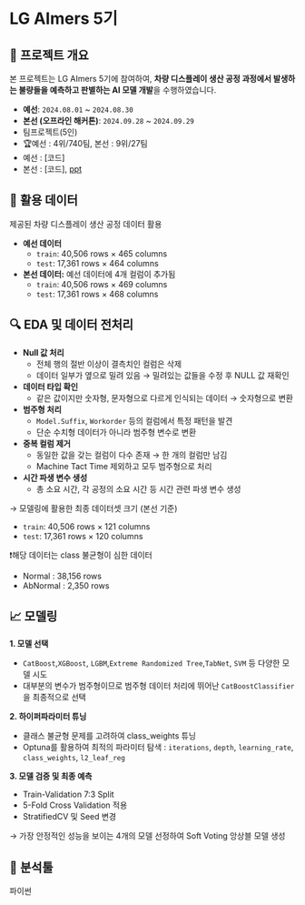 # LG AImers 5기

## 📌 프로젝트 개요
본 프로젝트는 LG AImers 5기에 참여하여, **차량 디스플레이 생산 공정 과정에서 발생하는 불량들을 예측하고 판별하는 AI 모델 개발**을 수행하였습니다.

- **예선**: `2024.08.01` ~ `2024.08.30`  
- **본선 (오프라인 해커톤)**: `2024.09.28` ~ `2024.09.29` 
- 팀프로젝트(5인)
- 🏆예선 : 4위/740팀, 본선 : 9위/27팀
- 예선 : [코드]
- 본선 : [코드], [ppt](https://github.com/yeonsoo1020/portfolio/blob/main/LG%20AImers%205%EA%B8%B0/LG%20AImers%20%EB%B3%B8%EC%84%A0%20ppt.pdf)

## 📂 활용 데이터
제공된 차량 디스플레이 생산 공정 데이터 활용
- **예선 데이터** 
  - `train`: 40,506 rows × 465 columns  
  - `test`: 17,361 rows × 464 columns  
- **본선 데이터:** 예선 데이터에 4개 컬럼이 추가됨  
  - `train`: 40,506 rows × 469 columns  
  - `test`: 17,361 rows × 468 columns
 
## 🔍 EDA 및 데이터 전처리
- **Null 값 처리**
  - 전체 행의 절반 이상이 결측치인 컬럼은 삭제  
  - 데이터 일부가 옆으로 밀려 있음 → 밀려있는 값들을 수정 후 NULL 값 재확인  
- **데이터 타입 확인**
  - 같은 값이지만 숫자형, 문자형으로 다르게 인식되는 데이터 → 숫자형으로 변환  
- **범주형 처리**  
  - `Model.Suffix`, `Workorder` 등의 컬럼에서 특정 패턴을 발견  
  - 단순 수치형 데이터가 아니라 범주형 변수로 변환  
- **중복 컬럼 제거**  
  - 동일한 값을 갖는 컬럼이 다수 존재 → 한 개의 컬럼만 남김  
  - Machine Tact Time 제외하고 모두 범주형으로 처리
- **시간 파생 변수 생성**  
  - 총 소요 시간, 각 공정의 소요 시간 등 시간 관련 파생 변수 생성
   
→ 모델링에 활용한 최종 데이터셋 크기 (본선 기준)
  - `train`: 40,506 rows × 121 columns  
  - `test`: 17,361 rows × 120 columns 

❗해당 데이터는 class 불균형이 심한 데이터
- Normal : 38,156 rows
- AbNormal : 2,350 rows

## 📈 모델링 
**1. 모델 선택**
- `CatBoost`,`XGBoost`, `LGBM`,`Extreme Randomized Tree`,`TabNet`, `SVM` 등 다양한 모델 시도
- 대부분의 변수가 범주형이므로 범주형 데이터 처리에 뛰어난 `CatBoostClassifier`을 최종적으로 선택  

**2. 하이퍼파라미터 튜닝**
- 클래스 불균형 문제를 고려하여 class_weights 튜닝
- Optuna를 활용하여 최적의 파라미터 탐색 : `iterations`, `depth`, `learning_rate`, `class_weights`, `l2_leaf_reg`  
  
**3. 모델 검증 및 최종 예측**
- Train-Validation 7:3 Split 
- 5-Fold Cross Validation 적용
- StratifiedCV 및 Seed 변경  

→ 가장 안정적인 성능을 보이는 4개의 모델 선정하여 Soft Voting 앙상블 모델 생성

## 🔧 분석툴
파이썬

